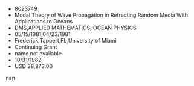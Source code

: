 
* 8023749
* Modal Theory of Wave Propagation in Refracting Random Media With Applications to Oceans
* DMS,APPLIED MATHEMATICS, OCEAN PHYSICS
* 05/15/1981,04/23/1981
* Frederick Tappert,FL,University of Miami
* Continuing Grant
*   name not available
* 10/31/1982
* USD 38,873.00

nan
